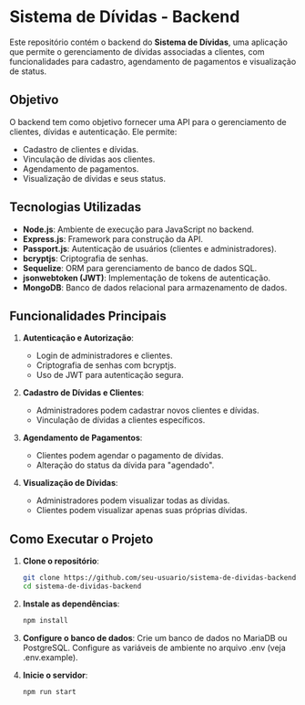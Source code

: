 # Sistema de Dívidas - Backend

Este repositório contém o backend do **Sistema de Dívidas**, uma aplicação que permite o gerenciamento de dívidas associadas a clientes, com funcionalidades para cadastro, agendamento de pagamentos e visualização de status.

## Objetivo

O backend tem como objetivo fornecer uma API para o gerenciamento de clientes, dívidas e autenticação. Ele permite:

- Cadastro de clientes e dívidas.
- Vinculação de dívidas aos clientes.
- Agendamento de pagamentos.
- Visualização de dívidas e seus status.

## Tecnologias Utilizadas

- **Node.js**: Ambiente de execução para JavaScript no backend.
- **Express.js**: Framework para construção da API.
- **Passport.js**: Autenticação de usuários (clientes e administradores).
- **bcryptjs**: Criptografia de senhas.
- **Sequelize**: ORM para gerenciamento de banco de dados SQL.
- **jsonwebtoken (JWT)**: Implementação de tokens de autenticação.
- **MongoDB**: Banco de dados relacional para armazenamento de dados.

## Funcionalidades Principais

1. **Autenticação e Autorização**:
   - Login de administradores e clientes.
   - Criptografia de senhas com bcryptjs.
   - Uso de JWT para autenticação segura.

2. **Cadastro de Dívidas e Clientes**:
   - Administradores podem cadastrar novos clientes e dívidas.
   - Vinculação de dívidas a clientes específicos.

3. **Agendamento de Pagamentos**:
   - Clientes podem agendar o pagamento de dívidas.
   - Alteração do status da dívida para "agendado".

4. **Visualização de Dívidas**:
   - Administradores podem visualizar todas as dívidas.
   - Clientes podem visualizar apenas suas próprias dívidas.

## Como Executar o Projeto

1. **Clone o repositório**:
   ```bash
   git clone https://github.com/seu-usuario/sistema-de-dividas-backend.git
   cd sistema-de-dividas-backend

2. **Instale as dependências**:
   ```bash
   npm install

3. **Configure o banco de dados**:
  Crie um banco de dados no MariaDB ou PostgreSQL.
  Configure as variáveis de ambiente no arquivo .env (veja .env.example).

4. **Inicie o servidor**:
   ```bash
   npm run start
